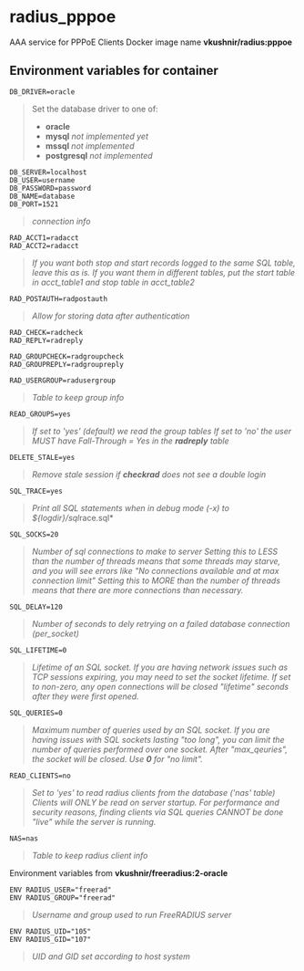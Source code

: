 # radius_pppoe
AAA service for PPPoE Clients
Docker image name **vkushnir/radius:pppoe**

## Environment variables for container


    DB_DRIVER=oracle
>Set the database driver to one of:
>- **oracle**
>- **mysql** *not implemented yet*
>- **mssql** *not implemented*
>- **postgresql** *not implemented*


    DB_SERVER=localhost
    DB_USER=username
    DB_PASSWORD=password
    DB_NAME=database
    DB_PORT=1521
>*connection info*


    RAD_ACCT1=radacct
    RAD_ACCT2=radacct
>*If you want both stop and start records logged to the same SQL table, leave this as is.  If you want them in different tables, put the start table in acct_table1 and stop table in acct_table2*


    RAD_POSTAUTH=radpostauth
>*Allow for storing data after authentication*


    RAD_CHECK=radcheck
    RAD_REPLY=radreply

    RAD_GROUPCHECK=radgroupcheck
    RAD_GROUPREPLY=radgroupreply

    RAD_USERGROUP=radusergroup
>*Table to keep group info*


    READ_GROUPS=yes
>*If set to 'yes' (default) we read the group tables*
>*If set to 'no' the user MUST have Fall-Through = Yes in the **radreply** table*


    DELETE_STALE=yes
>*Remove stale session if **checkrad** does not see a double login*


    SQL_TRACE=yes
>*Print all SQL statements when in debug mode (-x) to ${logdir}/sql*race.sql*


    SQL_SOCKS=20
>*Number of sql connections to make to server*
>*Setting this to LESS than the number of threads means that some threads may starve, and you will see errors like "No connections available and at max connection limit"*
>*Setting this to MORE than the number of threads means that there are more connections than necessary.*


    SQL_DELAY=120
>*Number of seconds to dely retrying on a failed database connection (per_socket)*


    SQL_LIFETIME=0
>*Lifetime of an SQL socket.  If you are having network issues such as TCP sessions expiring, you may need to set the socket lifetime.  If set to non-zero, any open connections will be closed "lifetime" seconds after they were first opened.*


    SQL_QUERIES=0
>*Maximum number of queries used by an SQL socket.  If you are having issues with SQL sockets lasting "too long", you can limit the number of queries performed over one socket.  After "max_qeuries", the socket will be closed.*
>*Use **0** for "no limit".*


    READ_CLIENTS=no
>*Set to 'yes' to read radius clients from the database ('nas' table)*
>*Clients will ONLY be read on server startup.  For performance and security reasons, finding clients via SQL queries CANNOT be done "live" while the server is running.*


    NAS=nas
>*Table to keep radius client info*

Environment variables from **vkushnir/freeradius:2-oracle**

    ENV RADIUS_USER="freerad"
    ENV RADIUS_GROUP="freerad"
>*Username and group used to run FreeRADIUS server*


    ENV RADIUS_UID="105"
    ENV RADIUS_GID="107"
>*UID and GID set according to host system*
